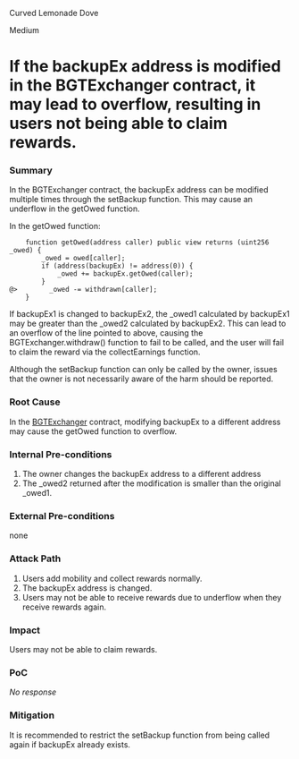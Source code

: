 Curved Lemonade Dove

Medium

# If the backupEx address is modified in the BGTExchanger contract, it may lead to overflow, resulting in users not being able to claim rewards.

### Summary

In the BGTExchanger contract, the backupEx address can be modified multiple times through the setBackup function. This may cause an underflow in the getOwed function.

In the getOwed function:
```solidity
    function getOwed(address caller) public view returns (uint256 _owed) {
        _owed = owed[caller];
        if (address(backupEx) != address(0)) {
            _owed += backupEx.getOwed(caller);
        }
@>        _owed -= withdrawn[caller];
    }
```
If backupEx1 is changed to backupEx2, the _owed1 calculated by backupEx1 may be greater than the _owed2 calculated by backupEx2. This can lead to an overflow of the line pointed to above, causing the BGTExchanger.withdraw() function to fail to be called, and the user will fail to claim the reward via the collectEarnings function.

Although the setBackup function can only be called by the owner, issues that the owner is not necessarily aware of the harm should be reported.

### Root Cause

In the [BGTExchanger](https://github.com/sherlock-audit/2025-04-burve/blob/44cba36e2a0c3cd7b6999459bf7746db92f8cc0a/Burve/src/integrations/BGTExchange/BGTExchanger.sol#L77) contract, modifying backupEx to a different address may cause the getOwed function to overflow.

### Internal Pre-conditions

1. The owner changes the backupEx address to a different address
2. The _owed2 returned after the modification is smaller than the original _owed1.

### External Pre-conditions

none

### Attack Path

1. Users add mobility and collect rewards normally. 
2. The backupEx address is changed. 
3. Users may not be able to receive rewards due to underflow when they receive rewards again.

### Impact

Users may not be able to claim rewards.

### PoC

_No response_

### Mitigation

It is recommended to restrict the setBackup function from being called again if backupEx already exists.